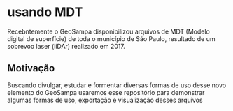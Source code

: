 # usando MDT

Recebntemente o GeoSampa disponibilizou arquivos de MDT (Modelo digital de superfície) de toda o município de São Paulo, resultado de um sobrevoo laser (liDAr) realizado em 2017.

## Motivação

Buscando divulgar, estudar e formentar diversas formas de uso desse novo elemento do GeoSampa usaremos esse repositório para demonstrar algumas formas de uso, exportação e visualização desses arquivos


